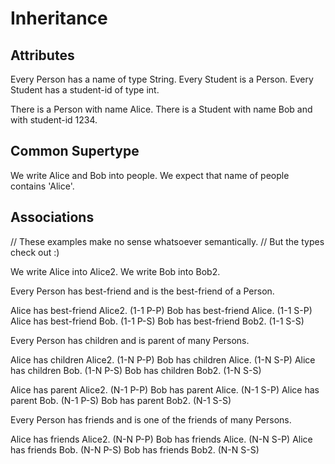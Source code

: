 # Inheritance

## Attributes

Every Person has a name of type String.
Every Student is a Person.
Every Student has a student-id of type int.

There is a Person with name Alice.
There is a Student with name Bob and with student-id 1234.

## Common Supertype

We write Alice and Bob into people.
We expect that name of people contains 'Alice'.

## Associations

// These examples make no sense whatsoever semantically.
// But the types check out :)

We write Alice into Alice2.
We write Bob into Bob2.

Every Person has best-friend and is the best-friend of a Person.

Alice has best-friend Alice2. (1-1 P-P)
Bob has best-friend Alice. (1-1 S-P)
Alice has best-friend Bob. (1-1 P-S)
Bob has best-friend Bob2. (1-1 S-S)

Every Person has children and is parent of many Persons.

Alice has children Alice2. (1-N P-P)
Bob has children Alice. (1-N S-P)
Alice has children Bob. (1-N P-S)
Bob has children Bob2. (1-N S-S)

Alice has parent Alice2. (N-1 P-P)
Bob has parent Alice. (N-1 S-P)
Alice has parent Bob. (N-1 P-S)
Bob has parent Bob2. (N-1 S-S)

Every Person has friends and is one of the friends of many Persons.

Alice has friends Alice2. (N-N P-P)
Bob has friends Alice. (N-N S-P)
Alice has friends Bob. (N-N P-S)
Bob has friends Bob2. (N-N S-S)
